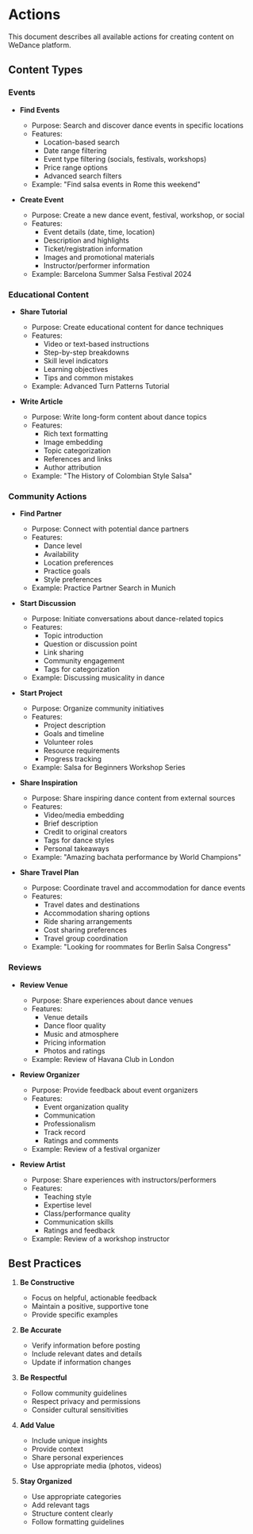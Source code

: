 # Actions

This document describes all available actions for creating content on WeDance platform.

## Content Types

### Events

- **Find Events**

  - Purpose: Search and discover dance events in specific locations
  - Features:
    - Location-based search
    - Date range filtering
    - Event type filtering (socials, festivals, workshops)
    - Price range options
    - Advanced search filters
  - Example: "Find salsa events in Rome this weekend"

- **Create Event**
  - Purpose: Create a new dance event, festival, workshop, or social
  - Features:
    - Event details (date, time, location)
    - Description and highlights
    - Ticket/registration information
    - Images and promotional materials
    - Instructor/performer information
  - Example: Barcelona Summer Salsa Festival 2024

### Educational Content

- **Share Tutorial**

  - Purpose: Create educational content for dance techniques
  - Features:
    - Video or text-based instructions
    - Step-by-step breakdowns
    - Skill level indicators
    - Learning objectives
    - Tips and common mistakes
  - Example: Advanced Turn Patterns Tutorial

- **Write Article**
  - Purpose: Write long-form content about dance topics
  - Features:
    - Rich text formatting
    - Image embedding
    - Topic categorization
    - References and links
    - Author attribution
  - Example: "The History of Colombian Style Salsa"

### Community Actions

- **Find Partner**

  - Purpose: Connect with potential dance partners
  - Features:
    - Dance level
    - Availability
    - Location preferences
    - Practice goals
    - Style preferences
  - Example: Practice Partner Search in Munich

- **Start Discussion**

  - Purpose: Initiate conversations about dance-related topics
  - Features:
    - Topic introduction
    - Question or discussion point
    - Link sharing
    - Community engagement
    - Tags for categorization
  - Example: Discussing musicality in dance

- **Start Project**

  - Purpose: Organize community initiatives
  - Features:
    - Project description
    - Goals and timeline
    - Volunteer roles
    - Resource requirements
    - Progress tracking
  - Example: Salsa for Beginners Workshop Series

- **Share Inspiration**

  - Purpose: Share inspiring dance content from external sources
  - Features:
    - Video/media embedding
    - Brief description
    - Credit to original creators
    - Tags for dance styles
    - Personal takeaways
  - Example: "Amazing bachata performance by World Champions"

- **Share Travel Plan**
  - Purpose: Coordinate travel and accommodation for dance events
  - Features:
    - Travel dates and destinations
    - Accommodation sharing options
    - Ride sharing arrangements
    - Cost sharing preferences
    - Travel group coordination
  - Example: "Looking for roommates for Berlin Salsa Congress"

### Reviews

- **Review Venue**

  - Purpose: Share experiences about dance venues
  - Features:
    - Venue details
    - Dance floor quality
    - Music and atmosphere
    - Pricing information
    - Photos and ratings
  - Example: Review of Havana Club in London

- **Review Organizer**

  - Purpose: Provide feedback about event organizers
  - Features:
    - Event organization quality
    - Communication
    - Professionalism
    - Track record
    - Ratings and comments
  - Example: Review of a festival organizer

- **Review Artist**
  - Purpose: Share experiences with instructors/performers
  - Features:
    - Teaching style
    - Expertise level
    - Class/performance quality
    - Communication skills
    - Ratings and feedback
  - Example: Review of a workshop instructor

## Best Practices

1. **Be Constructive**

   - Focus on helpful, actionable feedback
   - Maintain a positive, supportive tone
   - Provide specific examples

2. **Be Accurate**

   - Verify information before posting
   - Include relevant dates and details
   - Update if information changes

3. **Be Respectful**

   - Follow community guidelines
   - Respect privacy and permissions
   - Consider cultural sensitivities

4. **Add Value**

   - Include unique insights
   - Provide context
   - Share personal experiences
   - Use appropriate media (photos, videos)

5. **Stay Organized**
   - Use appropriate categories
   - Add relevant tags
   - Structure content clearly
   - Follow formatting guidelines
